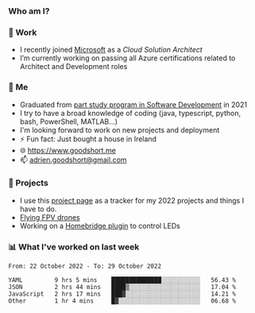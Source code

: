 ### Who am I?

<!--
**goodshort/goodshort** is a ✨ _special_ ✨ repository because its `README.md` (this file) appears on your GitHub profile.
-->
### 💼 Work
- I recently joined [Microsoft](https://www.microsoft.com/) as a _Cloud Solution Architect_
- I’m currently working on passing all Azure certifications related to Architect and Development roles

### 🌱 Me
- Graduated from [part study program in Software Development](https://www.goodshort.me/who-am-i/studies#higher-diploma-in-software-development) in 2021
- I try to have a broad knowledge of coding (java, typescript, python, bash, PowerShell, MATLAB...)
- I'm looking forward to work on new projects and deployment
- ⚡ Fun fact: Just bought a house in Ireland
- 🌐 https://www.goodshort.me
- 📫 adrien.goodshort@gmail.com

### 🚧 Projects

- I use this [project page](https://github.com/users/goodshort/projects/2) as a tracker for my 2022 projects and things I have to do.
- [Flying FPV drones](https://www.youtube.com/watch?v=PdOF5c4RF18&list=PLhU-As_kQhM6L6iwidza6sSdfxEybA7VZ)
- Working on a [Homebridge plugin](https://github.com/goodshort/homebridge-wled-preset) to control LEDs

### 📊 What I've worked on last week

<!--START_SECTION:waka-->

```text
From: 22 October 2022 - To: 29 October 2022

YAML         9 hrs 5 mins    ██████████████░░░░░░░░░░░   56.43 %
JSON         2 hrs 44 mins   ████▒░░░░░░░░░░░░░░░░░░░░   17.04 %
JavaScript   2 hrs 17 mins   ███▓░░░░░░░░░░░░░░░░░░░░░   14.21 %
Other        1 hr 4 mins     █▓░░░░░░░░░░░░░░░░░░░░░░░   06.68 %
```

<!--END_SECTION:waka-->

